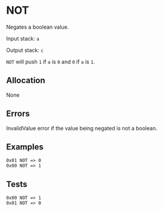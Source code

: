 # NOT

Negates a boolean value.

Input stack: `a`

Output stack: `c`

`NOT` will push `1` if `a` is `0` and `0` if `a` is `1`.

## Allocation

None

## Errors

InvalidValue error if the value being negated is not a boolean.

## Examples

```
0x01 NOT => 0
0x00 NOT => 1
```

## Tests

```
0x00 NOT => 1
0x01 NOT => 0
```